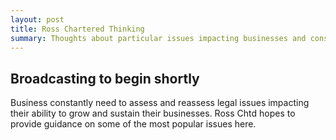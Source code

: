 ```yaml
---
layout: post
title: Ross Chartered Thinking
summary: Thoughts about particular issues impacting businesses and consumers
---
```


## Broadcasting to begin shortly
Business constantly need to assess and reassess legal issues impacting their ability to grow and sustain their businesses. Ross Chtd hopes to provide guidance on some of the most popular issues here. 
